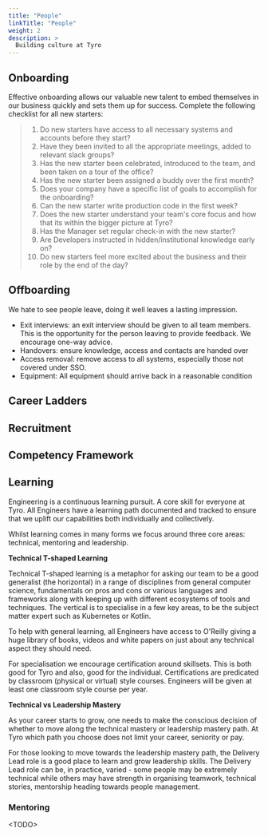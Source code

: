 ```yaml
---
title: "People"
linkTitle: "People"
weight: 2
description: >
  Building culture at Tyro
---
```


## Onboarding

Effective onboarding allows our valuable new talent to embed themselves
in our business quickly and sets them up for success. Complete the
following checklist for all new starters:

> 1.  Do new starters have access to all necessary systems and accounts
    before they start?
> 2.  Have they been invited to all the appropriate meetings, added to
    relevant slack groups?
> 3.  Has the new starter been celebrated, introduced to the team, and
    been taken on a tour of the office?
> 4.  Has the new starter been assigned a buddy over the first month?
> 5.  Does your company have a specific list of goals to accomplish for
    the onboarding?
> 6.  Can the new starter write production code in the first week?
> 7.  Does the new starter understand your team\'s core focus and how that
    its within the bigger picture at Tyro?
> 8.  Has the Manager set regular check-in with the new starter?
> 9.  Are Developers instructed in hidden/institutional knowledge early
    on?
> 10. Do new starters feel more excited about the business and their role
    by the end of the day?

## Offboarding

We hate to see people leave, doing it well leaves a lasting impression.

-   Exit interviews: an exit interview should be given to all team
    members. This is the opportunity for the person leaving to provide
    feedback. We encourage one-way advice.
-   Handovers: ensure knowledge, access and contacts are handed over
-   Access removal: remove access to all systems, especially those not
    covered under SSO.
-   Equipment: All equipment should arrive back in a reasonable
    condition

## Career Ladders

## Recruitment

## Competency Framework

## Learning

Engineering is a continuous learning pursuit. A core skill for everyone
at Tyro. All Engineers have a learning path documented and tracked to
ensure that we uplift our capabilities both individually and
collectively.

Whilst learning comes in many forms we focus around three core areas:
technical, mentoring and leadership.

**Technical T-shaped Learning**

Technical T-shaped learning is a metaphor for asking our team to be a
good generalist (the horizontal) in a range of disciplines from general
computer science, fundamentals on pros and cons or various languages and
frameworks along with keeping up with different ecosystems of tools and
techniques. The vertical is to specialise in a few key areas, to be the
subject matter expert such as Kubernetes or Kotlin.

To help with general learning, all Engineers have access to O'Reilly
giving a huge library of books, videos and white papers on just about
any technical aspect they should need.

For specialisation we encourage certification around skillsets. This is
both good for Tyro and also, good for the individual. Certifications are
predicated by classroom (physical or virtual) style courses. Engineers
will be given at least one classroom style course per year.

**Technical vs Leadership Mastery**

As your career starts to grow, one needs to make the conscious decision
of whether to move along the technical mastery or leadership mastery
path. At Tyro which path you choose does not limit your career,
seniority or pay.

For those looking to move towards the leadership mastery path, the
Delivery Lead role is a good place to learn and grow leadership skills.
The Delivery Lead role can be, in practice, varied - some people may be
extremely technical while others may have strength in organising
teamwork, technical stories, mentorship heading towards people
management.


### Mentoring

\<TODO\>